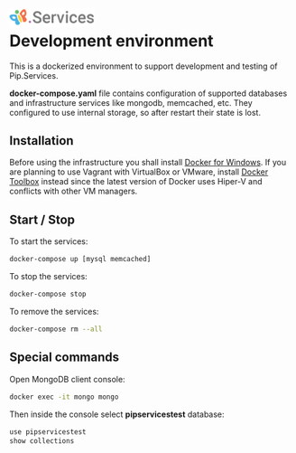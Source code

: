 # <img src="https://github.com/pip-services/pip-services/blob/master/design/Logo.png" alt="Pip.Services Logo" style="max-width:30%"> <br/> Development environment

This is a dockerized environment to support development and testing of Pip.Services. 

**docker-compose.yaml** file contains configuration of supported databases and infrastructure services like mongodb, memcached, etc. They configured to use internal storage, so after restart their state is lost.

## Installation

Before using the infrastructure you shall install [Docker for Windows](https://docs.docker.com/docker-for-windows/). If you are planning to use Vagrant with VirtualBox or VMware, install [Docker Toolbox](https://www.docker.com/products/docker-toolbox) instead since the latest version of Docker uses Hiper-V and conflicts with other VM managers.

## Start / Stop

To start the services:
```bash
docker-compose up [mysql memcached]
```

To stop the services:
```bash
docker-compose stop
```

To remove the services:
```bash
docker-compose rm --all
```

## Special commands

Open MongoDB client console:
```bash
docker exec -it mongo mongo
```

Then inside the console select **pipservicestest** database:
```bash
use pipservicestest
show collections
```


